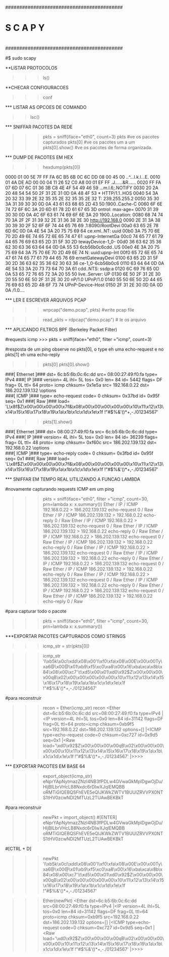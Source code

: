 ##########################################
#                                        #
#    S       C       A       P       Y   #
#                                        #
##########################################

#$ sudo scapy

**LISTAR PROTOCOLOS

>>> ls()

**CHECAR CONFIGURACOES

>>> conf

*** LISTAR AS OPCOES DE COMANDO

>> lsc()

*** SNIFFAR PACOTES DA REDE

>>> pkts = sniff(iface="eth0", count=3)
>>> pkts #ve os pacotes capturados
>>> pkts[0] #ve os pacotes um a um
>>> pkts[0].show() #ve os pacotes de forma organizada.

*** DUMP DE PACOTES EM HEX

>>> hexdump(pkts[0])

0000   01 00 5E 7F FF FA 6C B5  6B 0C 6C DD 08 00 45 00   ..^...l.k.l...E.
0010   01 4A DE AD 00 00 04 11  26 52 C0 A8 00 01 EF FF   .J......&R......
0020   FF FA 07 6D 07 6C 01 36  3B C8 4E 4F 54 49 46 59   ...m.l.6;.NOTIFY
0030   20 2A 20 48 54 54 50 2F  31 2E 31 0D 0A 48 4F 53    * HTTP/1.1..HOS
0040   54 3A 20 32 33 39 2E 32  35 35 2E 32 35 35 2E 32   T: 239.255.255.2
0050   35 30 3A 31 39 30 30 0D  0A 43 61 63 68 65 2D 43   50:1900..Cache-C
0060   6F 6E 74 72 6F 6C 3A 20  6D 61 78 2D 61 67 65 3D   ontrol: max-age=
0070   31 39 30 30 0D 0A 4C 6F  63 61 74 69 6F 6E 3A 20   1900..Location: 
0080   68 74 74 70 3A 2F 2F 31  39 32 2E 31 36 38 2E 30   http://192.168.0
0090   2E 31 3A 38 30 39 30 2F  52 6F 6F 74 44 65 76 69   .1:8090/RootDevi
00a0   63 65 2E 78 6D 6C 0D 0A  4E 54 3A 20 75 75 69 64   ce.xml..NT: uuid
00b0   3A 75 70 6E 70 2D 49 6E  74 65 72 6E 65 74 47 61   :upnp-InternetGa
00c0   74 65 77 61 79 44 65 76  69 63 65 2D 31 5F 30 2D   tewayDevice-1_0-
00d0   36 63 62 35 36 62 30 63  36 63 64 64 0D 0A 55 53   6cb56b0c6cdd..US
00e0   4E 3A 20 75 75 69 64 3A  75 70 6E 70 2D 49 6E 74   N: uuid:upnp-Int
00f0   65 72 6E 65 74 47 61 74  65 77 61 79 44 65 76 69   ernetGatewayDevi
0100   63 65 2D 31 5F 30 2D 36  63 62 35 36 62 30 63 36   ce-1_0-6cb56b0c6
0110   63 64 64 0D 0A 4E 54 53  3A 20 73 73 64 70 3A 61   cdd..NTS: ssdp:a
0120   6C 69 76 65 0D 0A 53 65  72 76 65 72 3A 20 55 50   live..Server: UP
0130   6E 50 2F 31 2E 30 20 55  50 6E 50 2F 31 2E 30 20   nP/1.0 UPnP/1.0 
0140   55 50 6E 50 2D 44 65 76  69 63 65 2D 48 6F 73 74   UPnP-Device-Host
0150   2F 31 2E 30 0D 0A 0D 0A                            /1.0....

*** LER E ESCREVER ARQUIVOS PCAP

>>> wrpcap("demo.pcap", pkts) #write pcap file

>>> read_pkts = rdpcap("demo.pcap") # le os arquivo

*** APLICANDO FILTROS BPF (Berkeley Packet Filter)

#requests icmp
    >>> pkts = sniff(iface="eth0", filter ="icmp", count=3)

#resposta de um ping observe no pkts[0], o type eh uma echo-request e no pkts[1] eh uma echo-reply

>>> pkts[0]
>>> pkts[0].show()

###[ Ethernet ]### 
  dst= 6c:b5:6b:0c:6c:dd
  src= 08:00:27:49:f0:fa
  type= IPv4
###[ IP ]### 
     version= 4L
     ihl= 5L
     tos= 0x0
     len= 84
     id= 5442
     flags= DF
     frag= 0L
     ttl= 64
     proto= icmp
     chksum= 0x1e5a
     src= 192.168.0.22
     dst= 186.202.139.132
     \options\
###[ ICMP ]### 
        type= echo-request
        code= 0
        chksum= 0x37bd
        id= 0x95f
        seq= 0x1
###[ Raw ]### 
           load= 'L\x8f$Z\x00\x00\x00\x00\x7f&\x08\x00\x00\x00\x00\x00\x10\x11\x12\x13\x14\x15\x16\x17\x18\x19\x1a\x1b\x1c\x1d\x1e\x1f !"#$%&\'()*+,-./01234567'

>>> pkts[1].show()

###[ Ethernet ]### 
  dst= 08:00:27:49:f0:fa
  src= 6c:b5:6b:0c:6c:dd
  type= IPv4
###[ IP ]### 
     version= 4L
     ihl= 5L
     tos= 0x0
     len= 84
     id= 36239
     flags= 
     frag= 0L
     ttl= 48
     proto= icmp
     chksum= 0xf60c
     src= 186.202.139.132
     dst= 192.168.0.22
     \options\
###[ ICMP ]### 
        type= echo-reply
        code= 0
        chksum= 0x3fbd
        id= 0x95f
        seq= 0x1
###[ Raw ]### 
           load= 'L\x8f$Z\x00\x00\x00\x00\x7f&\x08\x00\x00\x00\x00\x00\x10\x11\x12\x13\x14\x15\x16\x17\x18\x19\x1a\x1b\x1c\x1d\x1e\x1f !"#$%&\'()*+,-./01234567'

*** SNIFFAR EM TEMPO REAL UTILIZANDO A FUNCAO LAMBDA

#novamente capturando requests ICMP em um ping

>>> pkts = sniff(iface="eth0", filter ="icmp", count=30, prn=lambda x: x.summary())
Ether / IP / ICMP 192.168.0.22 > 186.202.139.132 echo-request 0 / Raw
Ether / IP / ICMP 186.202.139.132 > 192.168.0.22 echo-reply 0 / Raw
Ether / IP / ICMP 192.168.0.22 > 186.202.139.132 echo-request 0 / Raw
Ether / IP / ICMP 186.202.139.132 > 192.168.0.22 echo-reply 0 / Raw
Ether / IP / ICMP 192.168.0.22 > 186.202.139.132 echo-request 0 / Raw
Ether / IP / ICMP 186.202.139.132 > 192.168.0.22 echo-reply 0 / Raw
Ether / IP / ICMP 192.168.0.22 > 186.202.139.132 echo-request 0 / Raw
Ether / IP / ICMP 186.202.139.132 > 192.168.0.22 echo-reply 0 / Raw
Ether / IP / ICMP 192.168.0.22 > 186.202.139.132 echo-request 0 / Raw
Ether / IP / ICMP 186.202.139.132 > 192.168.0.22 echo-reply 0 / Raw
Ether / IP / ICMP 192.168.0.22 > 186.202.139.132 echo-request 0 / Raw
Ether / IP / ICMP 186.202.139.132 > 192.168.0.22 echo-reply 0 / Raw
Ether / IP / ICMP 192.168.0.22 > 186.202.139.132 echo-request 0 / Raw
Ether / IP / ICMP 186.202.139.132 > 192.168.0.22 echo-reply 0 / Raw

#para capturar todo o pacote

>>> pkts = sniff(iface="eth0", filter ="icmp", count=30, prn=lambda x: x.summary())

***EXPORTAR PACOTES CAPTURADOS COMO STRINGS

>>> icmp_str = str(pkts[0])

>>> icmp_str
'l\xb5k\x0cl\xdd\x08\x00\'I\xf0\xfa\x08\x00E\x00\x00Ty\xa6@\x00@\x01\xb9\xf5\xc0\xa8\x00\x16\xba\xca\x8b\x84\x08\x00\xc7\'\t\xd5\x00\x01\xd0\x92$Z\x00\x00\x00\x00qB\x02\x00\x00\x00\x00\x00\x10\x11\x12\x13\x14\x15\x16\x17\x18\x19\x1a\x1b\x1c\x1d\x1e\x1f !"#$%&\'()*+,-./01234567'

#para reconstruir

>>> recon = Ether(icmp_str)
>>> recon
<Ether  dst=6c:b5:6b:0c:6c:dd src=08:00:27:49:f0:fa type=IPv4 |<IP  version=4L ihl=5L tos=0x0 len=84 id=31142 flags=DF frag=0L ttl=64 proto=icmp chksum=0xb9f5 src=192.168.0.22 dst=186.202.139.132 options=[] |<ICMP  type=echo-request code=0 chksum=0xc727 id=0x9d5 seq=0x1 |<Raw  load='\xd0\x92$Z\x00\x00\x00\x00qB\x02\x00\x00\x00\x00\x00\x10\x11\x12\x13\x14\x15\x16\x17\x18\x19\x1a\x1b\x1c\x1d\x1e\x1f !"#$%&\'()*+,-./01234567' |>>>>


*** EXPORTAR PACOTES EM BASE 64

>>> export_object(icmp_str)
eNprYApNytmazZNzl4NB3fPDLw4GVwaGkMplDgwOjDu/HljBILbrVHcLB8Nxdc6rDIwXJqlEMQBB
oRMTiGIQEBQSFhEVE5eQlJKWkZWTV1BUUlZRVVPX0NTS1tHV0zcwNDI2MTUzL2TUAwBEKBkT

#para reconstruir

>>> newPkt = import_object() #[ENTER]
eNprYApNytmazZNzl4NB3fPDLw4GVwaGkMplDgwOjDu/HljBILbrVHcLB8Nxdc6rDIwXJqlEMQBB
oRMTiGIQEBQSFhEVE5eQlJKWkZWTV1BUUlZRVVPX0NTS1tHV0zcwNDI2MTUzL2TUAwBEKBkT

#[CTRL + D]
>>> newPkt
'l\xb5k\x0cl\xdd\x08\x00\'I\xf0\xfa\x08\x00E\x00\x00Ty\xa6@\x00@\x01\xb9\xf5\xc0\xa8\x00\x16\xba\xca\x8b\x84\x08\x00\xc7\'\t\xd5\x00\x01\xd0\x92$Z\x00\x00\x00\x00qB\x02\x00\x00\x00\x00\x00\x10\x11\x12\x13\x14\x15\x16\x17\x18\x19\x1a\x1b\x1c\x1d\x1e\x1f !"#$%&\'()*+,-./01234567'

>>> Ether(newPkt)
<Ether  dst=6c:b5:6b:0c:6c:dd src=08:00:27:49:f0:fa type=IPv4 |<IP  version=4L ihl=5L tos=0x0 len=84 id=31142 flags=DF frag=0L ttl=64 proto=icmp chksum=0xb9f5 src=192.168.0.22 dst=186.202.139.132 options=[] |<ICMP  type=echo-request code=0 chksum=0xc727 id=0x9d5 seq=0x1 |<Raw  load='\xd0\x92$Z\x00\x00\x00\x00qB\x02\x00\x00\x00\x00\x00\x10\x11\x12\x13\x14\x15\x16\x17\x18\x19\x1a\x1b\x1c\x1d\x1e\x1f !"#$%&\'()*+,-./01234567' |>>>>
